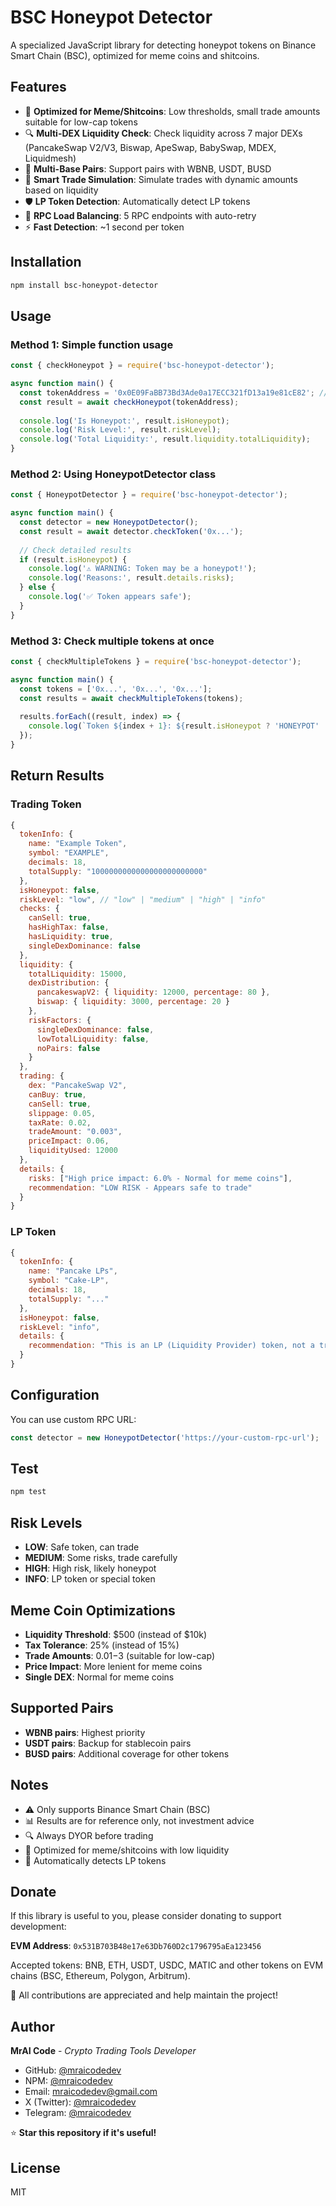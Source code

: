 # BSC Honeypot Detector

A specialized JavaScript library for detecting honeypot tokens on Binance Smart Chain (BSC), optimized for meme coins and shitcoins.

## Features

- 🚀 **Optimized for Meme/Shitcoins**: Low thresholds, small trade amounts suitable for low-cap tokens
- 🔍 **Multi-DEX Liquidity Check**: Check liquidity across 7 major DEXs (PancakeSwap V2/V3, Biswap, ApeSwap, BabySwap, MDEX, Liquidmesh)
- 💱 **Multi-Base Pairs**: Support pairs with WBNB, USDT, BUSD
- 🎯 **Smart Trade Simulation**: Simulate trades with dynamic amounts based on liquidity
- 🛡️ **LP Token Detection**: Automatically detect LP tokens
- 🔄 **RPC Load Balancing**: 5 RPC endpoints with auto-retry
- ⚡ **Fast Detection**: ~1 second per token

## Installation

```bash
npm install bsc-honeypot-detector
```

## Usage

### Method 1: Simple function usage

```javascript
const { checkHoneypot } = require('bsc-honeypot-detector');

async function main() {
  const tokenAddress = '0x0E09FaBB73Bd3Ade0a17ECC321fD13a19e81cE82'; // CAKE
  const result = await checkHoneypot(tokenAddress);
  
  console.log('Is Honeypot:', result.isHoneypot);
  console.log('Risk Level:', result.riskLevel);
  console.log('Total Liquidity:', result.liquidity.totalLiquidity);
}
```

### Method 2: Using HoneypotDetector class

```javascript
const { HoneypotDetector } = require('bsc-honeypot-detector');

async function main() {
  const detector = new HoneypotDetector();
  const result = await detector.checkToken('0x...');
  
  // Check detailed results
  if (result.isHoneypot) {
    console.log('⚠️ WARNING: Token may be a honeypot!');
    console.log('Reasons:', result.details.risks);
  } else {
    console.log('✅ Token appears safe');
  }
}
```

### Method 3: Check multiple tokens at once

```javascript
const { checkMultipleTokens } = require('bsc-honeypot-detector');

async function main() {
  const tokens = ['0x...', '0x...', '0x...'];
  const results = await checkMultipleTokens(tokens);
  
  results.forEach((result, index) => {
    console.log(`Token ${index + 1}: ${result.isHoneypot ? 'HONEYPOT' : 'SAFE'}`);
  });
}
```

## Return Results

### Trading Token
```javascript
{
  tokenInfo: {
    name: "Example Token",
    symbol: "EXAMPLE",
    decimals: 18,
    totalSupply: "1000000000000000000000000"
  },
  isHoneypot: false,
  riskLevel: "low", // "low" | "medium" | "high" | "info"
  checks: {
    canSell: true,
    hasHighTax: false,
    hasLiquidity: true,
    singleDexDominance: false
  },
  liquidity: {
    totalLiquidity: 15000,
    dexDistribution: {
      pancakeswapV2: { liquidity: 12000, percentage: 80 },
      biswap: { liquidity: 3000, percentage: 20 }
    },
    riskFactors: {
      singleDexDominance: false,
      lowTotalLiquidity: false,
      noPairs: false
    }
  },
  trading: {
    dex: "PancakeSwap V2",
    canBuy: true,
    canSell: true,
    slippage: 0.05,
    taxRate: 0.02,
    tradeAmount: "0.003",
    priceImpact: 0.06,
    liquidityUsed: 12000
  },
  details: {
    risks: ["High price impact: 6.0% - Normal for meme coins"],
    recommendation: "LOW RISK - Appears safe to trade"
  }
}
```

### LP Token
```javascript
{
  tokenInfo: {
    name: "Pancake LPs",
    symbol: "Cake-LP",
    decimals: 18,
    totalSupply: "..."
  },
  isHoneypot: false,
  riskLevel: "info",
  details: {
    recommendation: "This is an LP (Liquidity Provider) token, not a trading token"
  }
}
```

## Configuration

You can use custom RPC URL:

```javascript
const detector = new HoneypotDetector('https://your-custom-rpc-url');
```

## Test

```bash
npm test
```

## Risk Levels

- **LOW**: Safe token, can trade
- **MEDIUM**: Some risks, trade carefully
- **HIGH**: High risk, likely honeypot
- **INFO**: LP token or special token

## Meme Coin Optimizations

- **Liquidity Threshold**: $500 (instead of $10k)
- **Tax Tolerance**: 25% (instead of 15%)
- **Trade Amounts**: $0.01-$3 (suitable for low-cap)
- **Price Impact**: More lenient for meme coins
- **Single DEX**: Normal for meme coins

## Supported Pairs

- **WBNB pairs**: Highest priority
- **USDT pairs**: Backup for stablecoin pairs
- **BUSD pairs**: Additional coverage for other tokens

## Notes

- ⚠️ Only supports Binance Smart Chain (BSC)
- 📊 Results are for reference only, not investment advice
- 🔍 Always DYOR before trading
- 🎯 Optimized for meme/shitcoins with low liquidity
- 🚫 Automatically detects LP tokens

## Donate

If this library is useful to you, please consider donating to support development:

**EVM Address**: `0x531B703B48e17e63Db760D2c1796795aEa123456`

Accepted tokens: BNB, ETH, USDT, USDC, MATIC and other tokens on EVM chains (BSC, Ethereum, Polygon, Arbitrum).

💝 All contributions are appreciated and help maintain the project!

## Author

**MrAI Code** - *Crypto Trading Tools Developer*

- GitHub: [@mraicodedev](https://github.com/mraicodedev)
- NPM: [@mraicodedev](https://www.npmjs.com/~mraicodedev)
- Email: mraicodedev@gmail.com
- X (Twitter): [@mraicodedev](https://x.com/mraicodedev)
- Telegram: [@mraicodedev](https://t.me/mraicodedev)

⭐ **Star this repository if it's useful!**

## License

MIT